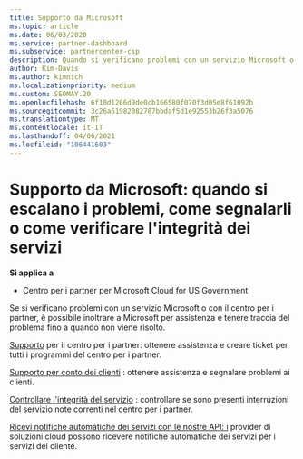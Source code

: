 ```yaml
---
title: Supporto da Microsoft
ms.topic: article
ms.date: 06/03/2020
ms.service: partner-dashboard
ms.subservice: partnercenter-csp
description: Quando si verificano problemi con un servizio Microsoft o con il Centro per i partner, puoi inoltrare la richiesta di assistenza a Microsoft e tenere traccia del problema fino a quando non viene risolto.
author: Kim-Davis
ms.author: kimnich
ms.localizationpriority: medium
ms.custom: SEOMAY.20
ms.openlocfilehash: 6f10d1266d9de0cb166580f070f3d05e8f61092b
ms.sourcegitcommit: 3c26a61982082787bbdaf5d1e92553b26f3a5076
ms.translationtype: MT
ms.contentlocale: it-IT
ms.lasthandoff: 04/06/2021
ms.locfileid: "106441603"
---
```

# <a name="support-from-microsoft---when-to-escalate-issues-how-to-report-them-or-how-to-check-service-health"></a>Supporto da Microsoft: quando si escalano i problemi, come segnalarli o come verificare l'integrità dei servizi

**Si applica a**

- Centro per i partner per Microsoft Cloud for US Government

Se si verificano problemi con un servizio Microsoft o con il centro per i partner, è possibile inoltrare a Microsoft per assistenza e tenere traccia del problema fino a quando non viene risolto.

[Supporto](report-problems-with-partner-center.md) per il centro per i partner: ottenere assistenza e creare ticket per tutti i programmi del centro per i partner.

[Supporto per conto dei clienti](report-problems-on-behalf-of-a-customer.md) : ottenere assistenza e segnalare problemi ai clienti.

[Controllare l'integrità del servizio](check-service-health.md) : controllare se sono presenti interruzioni del servizio note correnti nel centro per i partner.

[Ricevi notifiche automatiche dei servizi con le nostre API: i](get-automated-service-notifications-with-our-apis.md) provider di soluzioni cloud possono ricevere notifiche automatiche dei servizi per i servizi del cliente.


 

 



